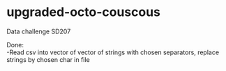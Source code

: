 # upgraded-octo-couscous
Data challenge SD207

Done:<br/>
-Read csv into vector of vector of strings with chosen separators, replace strings by chosen char in file

